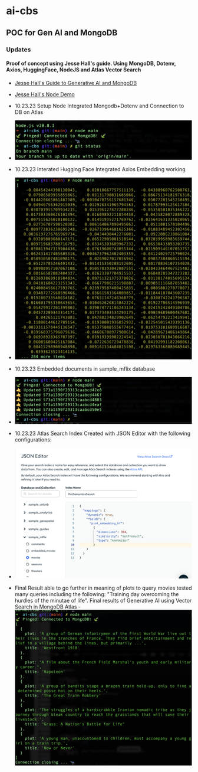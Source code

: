 # ai-cbs

## POC for Gen AI and MongoDB

### Updates

#### Proof of concept using Jesse Hall's guide. Using MongoDB, Dotenv, Axios, HuggingFace, NodeJS and Atlas Vector Search

- [Jesse Hall's Guide to Generative AI and MongoDB](https://www.mongodb.com/developer/products/atlas/building-generative-ai-applications-vector-search-open-source-models/)
- [Jesse Hall's Node Demo](https://www.youtube.com/watch?v=wOdZ1hEWvjU&t=0s)

- 10.23.23 Setup Node Integrated Mongodb+Dotenv and Connection to DB on Atlas
- ![Connection to MongoDB](/snapshots/Screenshot%202023-10-23%20at%208.23.54%20PM.png)
- 10.23.23 Interated Hugging Face Integrated Axios Embedding working
- ![Text Embedding](/snapshots/Screenshot%202023-10-23%20at%208.24.23%20PM.png)
- 10.23.23 Embedded documents in sample_mflix database
- ![Updated embedded collection](/snapshots/Screenshot%202023-10-23%20at%208.59.05%20PM.png)
- 10.23.23 Atlas Search Index Created with JSON Editor with the following configurations:
- ![Create Atlas Search Index with the following in JSON Editor](/snapshots/Screenshot%202023-10-23%20at%209.11.34%20PM.png)
- Final Result able to go further in meaning of plots to query movies tested many queries including the following: "Training day overcoming the hurdles of the minutae of life". Final results of Generative AI using Vector Search in MongoDB Atlas
-![Final results of Generative AI using Vector Search in MongoDB Atlas](/snapshots/Screenshot%202023-10-23%20at%209.54.44%20PM.png)
